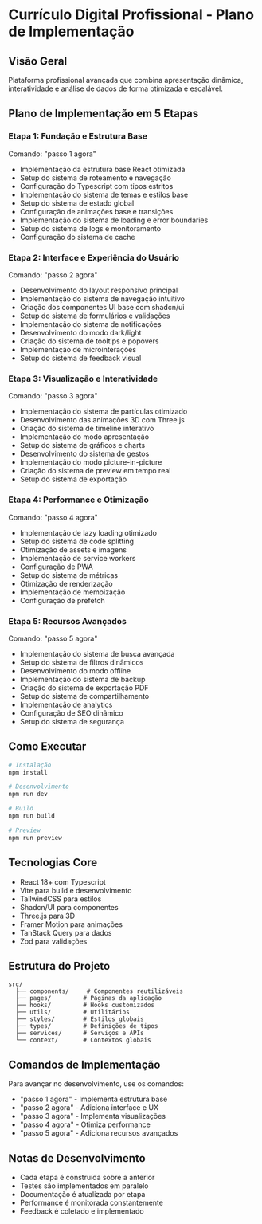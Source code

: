 # Currículo Digital Profissional - Plano de Implementação

## Visão Geral
Plataforma profissional avançada que combina apresentação dinâmica, interatividade e análise de dados de forma otimizada e escalável.

## Plano de Implementação em 5 Etapas

### Etapa 1: Fundação e Estrutura Base
Comando: "passo 1 agora"

- Implementação da estrutura base React otimizada
- Setup do sistema de roteamento e navegação
- Configuração do Typescript com tipos estritos
- Implementação do sistema de temas e estilos base
- Setup do sistema de estado global
- Configuração de animações base e transições
- Implementação do sistema de loading e error boundaries
- Setup do sistema de logs e monitoramento
- Configuração do sistema de cache

### Etapa 2: Interface e Experiência do Usuário
Comando: "passo 2 agora"

- Desenvolvimento do layout responsivo principal
- Implementação do sistema de navegação intuitivo
- Criação dos componentes UI base com shadcn/ui
- Setup do sistema de formulários e validações
- Implementação do sistema de notificações
- Desenvolvimento do modo dark/light
- Criação do sistema de tooltips e popovers
- Implementação de microinterações
- Setup do sistema de feedback visual

### Etapa 3: Visualização e Interatividade
Comando: "passo 3 agora"

- Implementação do sistema de partículas otimizado
- Desenvolvimento das animações 3D com Three.js
- Criação do sistema de timeline interativo
- Implementação do modo apresentação
- Setup do sistema de gráficos e charts
- Desenvolvimento do sistema de gestos
- Implementação do modo picture-in-picture
- Criação do sistema de preview em tempo real
- Setup do sistema de exportação

### Etapa 4: Performance e Otimização
Comando: "passo 4 agora"

- Implementação de lazy loading otimizado
- Setup do sistema de code splitting
- Otimização de assets e imagens
- Implementação de service workers
- Configuração de PWA
- Setup do sistema de métricas
- Otimização de renderização
- Implementação de memoização
- Configuração de prefetch

### Etapa 5: Recursos Avançados
Comando: "passo 5 agora"

- Implementação do sistema de busca avançada
- Setup do sistema de filtros dinâmicos
- Desenvolvimento do modo offline
- Implementação do sistema de backup
- Criação do sistema de exportação PDF
- Setup do sistema de compartilhamento
- Implementação de analytics
- Configuração de SEO dinâmico
- Setup do sistema de segurança

## Como Executar

```bash
# Instalação
npm install

# Desenvolvimento
npm run dev

# Build
npm run build

# Preview
npm run preview
```

## Tecnologias Core

- React 18+ com Typescript
- Vite para build e desenvolvimento
- TailwindCSS para estilos
- Shadcn/UI para componentes
- Three.js para 3D
- Framer Motion para animações
- TanStack Query para dados
- Zod para validações

## Estrutura do Projeto

```
src/
  ├── components/     # Componentes reutilizáveis
  ├── pages/         # Páginas da aplicação
  ├── hooks/         # Hooks customizados
  ├── utils/         # Utilitários
  ├── styles/        # Estilos globais
  ├── types/         # Definições de tipos
  ├── services/      # Serviços e APIs
  └── context/       # Contextos globais
```

## Comandos de Implementação

Para avançar no desenvolvimento, use os comandos:
- "passo 1 agora" - Implementa estrutura base
- "passo 2 agora" - Adiciona interface e UX
- "passo 3 agora" - Implementa visualizações
- "passo 4 agora" - Otimiza performance
- "passo 5 agora" - Adiciona recursos avançados

## Notas de Desenvolvimento

- Cada etapa é construída sobre a anterior
- Testes são implementados em paralelo
- Documentação é atualizada por etapa
- Performance é monitorada constantemente
- Feedback é coletado e implementado